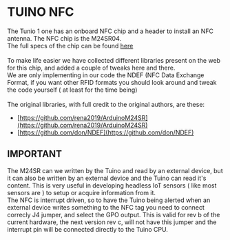# TUINO NFC

The Tunio 1 one has an onboard NFC chip and a header to install an NFC antenna. The NFC chip is the M24SR04.<br/>
The full specs of the chip can be found [here](http://www.st.com/en/nfc/m24sr04-g.html)<br/>
<br/>
To make life easier we have collected different libraries present on the web for this chip, and added a couple of tweaks here and there.<br/>
We are only implementing in our code the NDEF (NFC Data Exchange Format, if you want other RFID formats you should look around and tweak the code yourself ( at least for the time being)<br/>
<br/> 
The original libraries, with full credit to the original authors, are these:
* [https://github.com/rena2019/ArduinoM24SR](https://github.com/rena2019/ArduinoM24SR)<br/>
* [https://github.com/don/NDEF](https://github.com/don/NDEF)<br/>

## IMPORTANT

The M24SR can we written by the Tuino and read by an external device, but it can also be written by an external device and the Tuino can read it's content. This is very useful in developing headless IoT sensors ( like most sensors are ) to setup or acquire information from it.<br/>
The NFC is interrupt driven, so to have the Tuino being alerted when an external device writes something to the NFC tag you need to connect correcly J4 jumper, and select the GPO output. This is valid for rev b of the current hardware, the next version rev c, will not have this jumper and the interrupt pin will be connected directly to the Tuino CPU.<br/>
